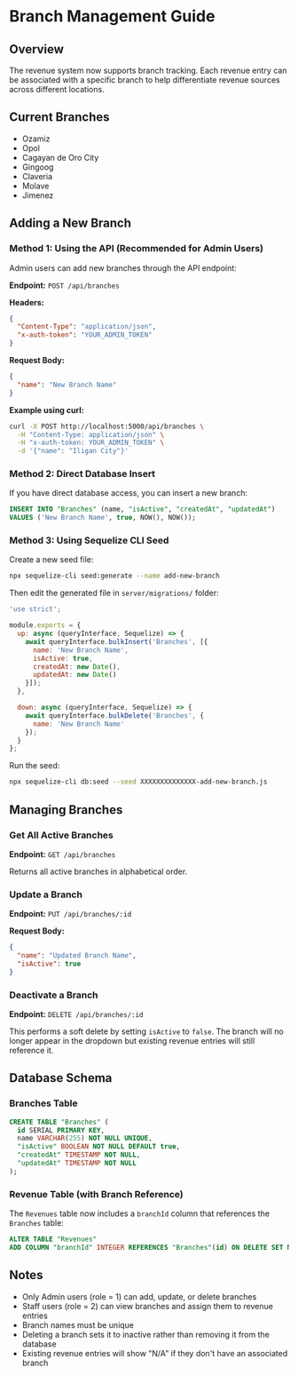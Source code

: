 # Branch Management Guide

## Overview
The revenue system now supports branch tracking. Each revenue entry can be associated with a specific branch to help differentiate revenue sources across different locations.

## Current Branches
- Ozamiz
- Opol
- Cagayan de Oro City
- Gingoog
- Claveria
- Molave
- Jimenez

## Adding a New Branch

### Method 1: Using the API (Recommended for Admin Users)

Admin users can add new branches through the API endpoint:

**Endpoint:** `POST /api/branches`

**Headers:**
```json
{
  "Content-Type": "application/json",
  "x-auth-token": "YOUR_ADMIN_TOKEN"
}
```

**Request Body:**
```json
{
  "name": "New Branch Name"
}
```

**Example using curl:**
```bash
curl -X POST http://localhost:5000/api/branches \
  -H "Content-Type: application/json" \
  -H "x-auth-token: YOUR_ADMIN_TOKEN" \
  -d '{"name": "Iligan City"}'
```

### Method 2: Direct Database Insert

If you have direct database access, you can insert a new branch:

```sql
INSERT INTO "Branches" (name, "isActive", "createdAt", "updatedAt")
VALUES ('New Branch Name', true, NOW(), NOW());
```

### Method 3: Using Sequelize CLI Seed

Create a new seed file:

```bash
npx sequelize-cli seed:generate --name add-new-branch
```

Then edit the generated file in `server/migrations/` folder:

```javascript
'use strict';

module.exports = {
  up: async (queryInterface, Sequelize) => {
    await queryInterface.bulkInsert('Branches', [{
      name: 'New Branch Name',
      isActive: true,
      createdAt: new Date(),
      updatedAt: new Date()
    }]);
  },

  down: async (queryInterface, Sequelize) => {
    await queryInterface.bulkDelete('Branches', {
      name: 'New Branch Name'
    });
  }
};
```

Run the seed:
```bash
npx sequelize-cli db:seed --seed XXXXXXXXXXXXXX-add-new-branch.js
```

## Managing Branches

### Get All Active Branches
**Endpoint:** `GET /api/branches`

Returns all active branches in alphabetical order.

### Update a Branch
**Endpoint:** `PUT /api/branches/:id`

**Request Body:**
```json
{
  "name": "Updated Branch Name",
  "isActive": true
}
```

### Deactivate a Branch
**Endpoint:** `DELETE /api/branches/:id`

This performs a soft delete by setting `isActive` to `false`. The branch will no longer appear in the dropdown but existing revenue entries will still reference it.

## Database Schema

### Branches Table
```sql
CREATE TABLE "Branches" (
  id SERIAL PRIMARY KEY,
  name VARCHAR(255) NOT NULL UNIQUE,
  "isActive" BOOLEAN NOT NULL DEFAULT true,
  "createdAt" TIMESTAMP NOT NULL,
  "updatedAt" TIMESTAMP NOT NULL
);
```

### Revenue Table (with Branch Reference)
The `Revenues` table now includes a `branchId` column that references the `Branches` table:

```sql
ALTER TABLE "Revenues" 
ADD COLUMN "branchId" INTEGER REFERENCES "Branches"(id) ON DELETE SET NULL;
```

## Notes

- Only Admin users (role = 1) can add, update, or delete branches
- Staff users (role = 2) can view branches and assign them to revenue entries
- Branch names must be unique
- Deleting a branch sets it to inactive rather than removing it from the database
- Existing revenue entries will show "N/A" if they don't have an associated branch
